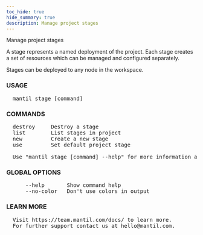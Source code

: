 ```yaml
---
toc_hide: true
hide_summary: true
description: Manage project stages
---
```


Manage project stages

A stage represents a named deployment of the project. Each stage creates a set of resources
which can be managed and configured separately.

Stages can be deployed to any node in the workspace.

### USAGE
<pre>
  mantil stage [command]
</pre>
### COMMANDS
<pre>
  destroy     Destroy a stage
  list        List stages in project
  new         Create a new stage
  use         Set default project stage

  Use "mantil stage [command] --help" for more information about a command.
</pre>
### GLOBAL OPTIONS
<pre>
      --help       Show command help
      --no-color   Don't use colors in output
</pre>
### LEARN MORE
<pre>
  Visit https://team.mantil.com/docs/ to learn more.
  For further support contact us at hello@mantil.com.
</pre>
